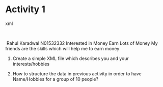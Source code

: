 # Activity 1

xml
<?xml version="1.0" encoding="utf-8"?>​
<myintro>​
<detail>
<name> Rahul Karadwal </name>
<id> N01532332 </id>
<interest> Interested in Money </interest>
<goal> Earn Lots of Money </goal>
</detail>
<other>
<friend> My friends are the skills which will help me to earn money </friend>
</other>
</myintro>


1. Create a simple XML file which describes you and your interests/hobbies

2. How to structure the data in previous activity in order to have Name/Hobbies for a group of 10 people?

